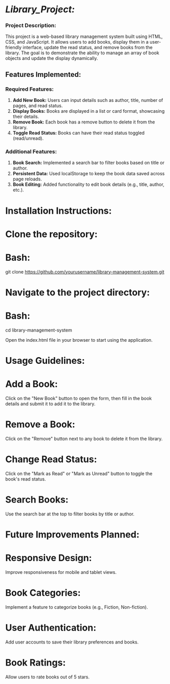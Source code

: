 # *Library_Project:*
### Project Description:
This project is a web-based library management system built using HTML, CSS, and JavaScript. It allows users to add books, display them in a user-friendly interface, update the read status, and remove books from the library. The goal is to demonstrate the ability to manage an array of book objects and update the display dynamically.

## Features Implemented:
### Required Features:
1. **Add New Book:** 
Users can input details such as author, title, number of pages, and read status.
2. **Display Books:**
Books are displayed in a list or card format, showcasing their details.
3. **Remove Book:** 
Each book has a remove button to delete it from the library.
4. **Toggle Read Status:**
Books can have their read status toggled (read/unread).
### Additional Features:
1. **Book Search:**
Implemented a search bar to filter books based on title or author.
2. **Persistent Data:**
Used localStorage to keep the book data saved across page reloads.
3. **Book Editing:**
Added functionality to edit book details (e.g., title, author, etc.).

# Installation Instructions:
# Clone the repository:
# Bash:
git clone https://github.com/yourusername/library-management-system.git
# Navigate to the project directory:
# Bash:
cd library-management-system

Open the index.html file in your browser to start using the application.

# Usage Guidelines:
# Add a Book: 
Click on the "New Book" button to open the form, then fill in the book details and submit it to add it to the library.
# Remove a Book: 
Click on the "Remove" button next to any book to delete it from the library.
# Change Read Status: 
Click on the "Mark as Read" or "Mark as Unread" button to toggle the book's read status.
# Search Books: 
Use the search bar at the top to filter books by title or author.

# Future Improvements Planned:
# Responsive Design: 
Improve responsiveness for mobile and tablet views.
# Book Categories: 
Implement a feature to categorize books (e.g., Fiction, Non-fiction).
# User Authentication: 
Add user accounts to save their library preferences and books.
# Book Ratings: 
Allow users to rate books out of 5 stars.

